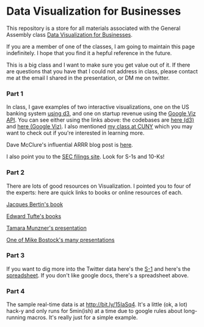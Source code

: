 Data Visualization for Businesses
===============

This repository is a store for all materials associated with the General Assembly class [Data Visualization for Businesses](https://generalassemb.ly/education/data-visualization-for-businesses-understanding-dashboards-and-metrics-displays/new-york-city/3815). 

If you are a member of one of the classes, I am going to maintain this page indefinitely. I hope that you find it a hepful reference in the future.

This is a big class and I want to make sure you get value out of it. If there are questions that you have that I could not address in class, please contact me at the email I shared in the presentation, or DM me on twitter.

### Part 1 ###

In class, I gave examples of two interactive visualizations, one on the US banking system [using d3](http://jlaurito.github.io/us_bank_map/mapping_us_banks.html), and one on startup revenue using the [Google Viz API](http://blog.joshlaurito.com/inc5000.html). You can see either using the links above: the codebases are [here (d3)](https://github.com/jlaurito/jlaurito.github.io/tree/master/us_bank_map) and [here (Google Viz)](https://github.com/jlaurito/inc5000). I also mentioned [my class at CUNY](http://bit.ly/cunyIS608) which you may want to check out if you're interested in learning more.

Dave McClure's influential ARRR blog post is [here](http://500hats.typepad.com/500blogs/2007/06/internet-market.html).

I also point you to the [SEC filings site](http://www.sec.gov/edgar.shtml). Look for S-1s and 10-Ks!


### Part 2 ###

There are lots of good resources on Visualization. I pointed you to four of the experts: here are quick links to books or online resources of each.

[Jacques Bertin's book](http://www.amazon.com/Semiology-Graphics-Diagrams-Networks-Maps/dp/1589482611)

[Edward Tufte's books](http://www.edwardtufte.com/tufte/books_visex)

[Tamara Munzner's presentation](http://www.cs.ubc.ca/~tmm/talks/vizbi11/vizbi11.pdf)

[One of Mike Bostock's many presentations](http://bost.ocks.org/mike/cubism/intro/#0)

### Part 3 ###

If you want to dig more into the Twitter data here's the [S-1](http://1.usa.gov/19x3tcv) and here's the [spreadsheet](http://bit.ly/1ajvnYn). If you don't like google docs, there's a spreadsheet above.

### Part 4 ###

The sample real-time data is at http://bit.ly/15IaSq4. It's a little (ok, a lot) hack-y and only runs for 5min(ish) at a time due to google rules about long-running macros. It's really just for a simple example.


